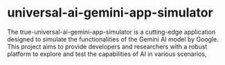 # universal-ai-gemini-app-simulator
The true-universal-ai-gemini-app-simulator is a cutting-edge application designed to simulate the functionalities of the Gemini AI model by Google. This project aims to provide developers and researchers with a robust platform to explore and test the capabilities of AI in various scenarios, 
